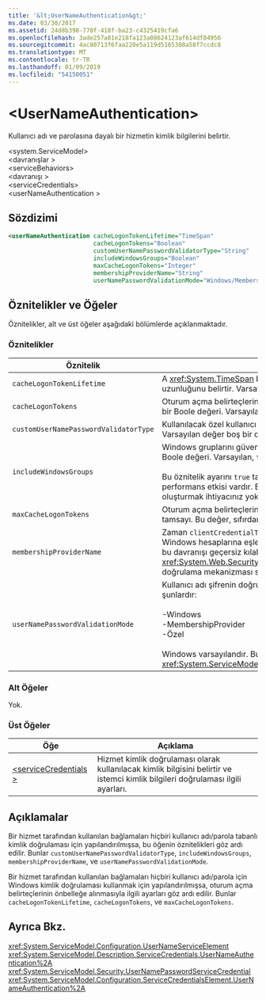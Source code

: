 ```yaml
---
title: '&lt;UserNameAuthentication&gt;'
ms.date: 03/30/2017
ms.assetid: 24d8b398-770f-418f-ba23-c4325419cfa6
ms.openlocfilehash: 3ade257a81e218fa123a08624123af614df84956
ms.sourcegitcommit: 4ac80713f6faa220e5a119d5165308a58f7ccdc8
ms.translationtype: MT
ms.contentlocale: tr-TR
ms.lasthandoff: 01/09/2019
ms.locfileid: "54150051"
---
```

# <a name="ltusernameauthenticationgt"></a>&lt;UserNameAuthentication&gt;
Kullanıcı adı ve parolasına dayalı bir hizmetin kimlik bilgilerini belirtir.  
  
 \<system.ServiceModel>  
\<davranışlar >  
\<serviceBehaviors>  
\<davranışı >  
\<serviceCredentials>  
\<userNameAuthentication >  
  
## <a name="syntax"></a>Sözdizimi  
  
```xml  
<userNameAuthentication cacheLogonTokenLifetime="TimeSpan"
                        cacheLogonTokens="Boolean"
                        customUserNamePasswordValidatorType="String"
                        includeWindowsGroups="Boolean"
                        maxCacheLogonTokens="Integer"
                        membershipProviderName="String"
                        userNamePasswordValidationMode="Windows/MembershipProvider/Custom" />
```  
  
## <a name="attributes-and-elements"></a>Öznitelikler ve Öğeler  
 Öznitelikler, alt ve üst öğeler aşağıdaki bölümlerde açıklanmaktadır.  
  
### <a name="attributes"></a>Öznitelikler  
  
|Öznitelik|Açıklama|  
|---------------|-----------------|  
|`cacheLogonTokenLifetime`|A <xref:System.TimeSpan> bir belirteç önbelleğe alınma süresi en büyük uzunluğunu belirtir. Varsayılan değer 00:15:00 ' dir.|  
|`cacheLogonTokens`|Oturum açma belirteçlerinin önbelleğe yazılıp yazılmayacağını belirten bir Boole değeri. Varsayılan, `false` değeridir.|  
|`customUserNamePasswordValidatorType`|Kullanılacak özel kullanıcı adı parola Doğrulayıcı türünü belirten bir dize. Varsayılan değer boş bir dizedir.|  
|`includeWindowsGroups`|Windows gruplarını güvenlik bağlamına dahil olup olmadığını belirten bir Boole değeri. Varsayılan, `true` değeridir.<br /><br /> Bu öznitelik ayarını `true` tam Grup genişletme içinde sonuçları gibi bir performans etkisi vardır. Bu özellik kümesine `false` gruplarının listesini oluşturmak ihtiyacınız yoksa bir kullanıcıya ait.|  
|`maxCacheLogonTokens`|Oturum açma belirteçlerinin önbelleğe maksimum sayısını belirten bir tamsayı. Bu değer, sıfırdan büyük olmalıdır. Varsayılan değer 128'dir.|  
|`membershipProviderName`|Zaman `clientCredentialType` bağlama özniteliği `username`, kullanıcı adı Windows hesaplarına eşlenir. Bu öznitelik adını içeren bir dize kullanarak bu davranışı geçersiz kılabilirsiniz <xref:System.Web.Security.MembershipProvider> değer ilgili parola doğrulama mekanizması sağlar.|  
|`userNamePasswordValidationMode`|Kullanıcı adı şifrenin doğrulanacağı şekli belirtir. Geçerli değerler şunlardır:<br /><br /> -Windows<br />-MembershipProvider<br />-Özel<br /><br /> Windows varsayılandır. Bu öznitelik türünde <xref:System.ServiceModel.Security.UserNamePasswordValidationMode>.|  
  
### <a name="child-elements"></a>Alt Öğeler  
 Yok.  
  
### <a name="parent-elements"></a>Üst Öğeler  
  
|Öğe|Açıklama|  
|-------------|-----------------|  
|[\<serviceCredentials >](../../../../../docs/framework/configure-apps/file-schema/wcf/servicecredentials.md)|Hizmet kimlik doğrulaması olarak kullanılacak kimlik bilgisini belirtir ve istemci kimlik bilgileri doğrulaması ilgili ayarları.|  
  
## <a name="remarks"></a>Açıklamalar  
 Bir hizmet tarafından kullanılan bağlamaları hiçbiri kullanıcı adı/parola tabanlı kimlik doğrulaması için yapılandırılmışsa, bu öğenin öznitelikleri göz ardı edilir. Bunlar `customUserNamePasswordValidatorType`, `includeWindowsGroups`, `membershipProviderName`, ve `userNamePasswordValidationMode`.  
  
 Bir hizmet tarafından kullanılan bağlamaları hiçbiri kullanıcı adı/parola için Windows kimlik doğrulaması kullanmak için yapılandırılmışsa, oturum açma belirteçlerinin önbelleğe alınmasıyla ilgili ayarları göz ardı edilir. Bunlar `cacheLogonTokenLifetime`, `cacheLogonTokens`, ve `maxCacheLogonTokens`.  
  
## <a name="see-also"></a>Ayrıca Bkz.  
 <xref:System.ServiceModel.Configuration.UserNameServiceElement>  
 <xref:System.ServiceModel.Description.ServiceCredentials.UserNameAuthentication%2A>  
 <xref:System.ServiceModel.Security.UserNamePasswordServiceCredential>  
 <xref:System.ServiceModel.Configuration.ServiceCredentialsElement.UserNameAuthentication%2A>
